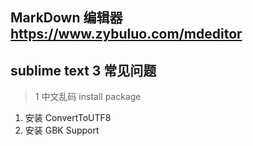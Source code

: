 
## MarkDown 编辑器 https://www.zybuluo.com/mdeditor

## sublime text 3  常见问题

> 1 中文乱码
 install package
1. 安装 ConvertToUTF8
2. 安装 GBK Support